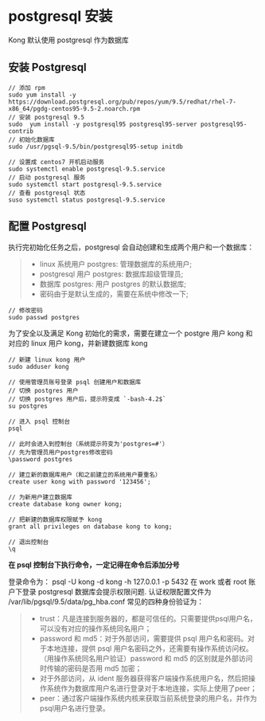# postgresql 安装
Kong 默认使用 postgresql 作为数据库

## 安装 Postgresql
```
// 添加 rpm
sudo yum install -y https://download.postgresql.org/pub/repos/yum/9.5/redhat/rhel-7-x86_64/pgdg-centos95-9.5-2.noarch.rpm
// 安装 postgresql 9.5
sudo  yum install -y postgresql95 postgresql95-server postgresql95-contrib
// 初始化数据库
sudo /usr/pgsql-9.5/bin/postgresql95-setup initdb

// 设置成 centos7 开机启动服务
sudo systemctl enable postgresql-9.5.service
// 启动 postgresql 服务
sudo systemctl start postgresql-9.5.service
// 查看 postgresql 状态
suso systemctl status postgresql-9.5.service
```

## 配置 Postgresql
执行完初始化任务之后，postgresql 会自动创建和生成两个用户和一个数据库：
> * linux 系统用户 postgres: 管理数据库的系统用户;
> * postgresql 用户 postgres: 数据库超级管理员;
> * 数据库 postgres: 用户 postgres 的默认数据库;
> * 密码由于是默认生成的，需要在系统中修改一下;
```
// 修改密码
sudo passwd postgres
```

为了安全以及满足 Kong 初始化的需求，需要在建立一个 postgre 用户 kong 和对应的 linux 用户 kong，并新建数据库 kong
```
// 新建 linux kong 用户
sudo adduser kong

// 使用管理员账号登录 psql 创建用户和数据库
// 切换 postgres 用户
// 切换 postgres 用户后，提示符变成 `-bash-4.2$`
su postgres

// 进入 psql 控制台
psql

// 此时会进入到控制台（系统提示符变为'postgres=#'）
// 先为管理员用户postgres修改密码
\password postgres

// 建立新的数据库用户（和之前建立的系统用户要重名）
create user kong with password '123456';

// 为新用户建立数据库
create database kong owner kong;

// 把新建的数据库权限赋予 kong
grant all privileges on database kong to kong;

// 退出控制台
\q
```
**在 psql 控制台下执行命令，一定记得在命令后添加分号**

登录命令为：
psql -U kong -d kong -h 127.0.0.1 -p 5432
在 work 或者 root 账户下登录 postgresql 数据库会提示权限问题.
认证权限配置文件为 /var/lib/pgsql/9.5/data/pg_hba.conf
常见的四种身份验证为：
> * trust：凡是连接到服务器的，都是可信任的。只需要提供psql用户名，可以没有对应的操作系统同名用户；
> * password 和 md5：对于外部访问，需要提供 psql 用户名和密码。对于本地连接，提供 psql 用户名密码之外，还需要有操作系统访问权。（用操作系统同名用户验证）password 和 md5 的区别就是外部访问时传输的密码是否用 md5 加密；
> * 对于外部访问，从 ident 服务器获得客户端操作系统用户名，然后把操作系统作为数据库用户名进行登录对于本地连接，实际上使用了peer；
> * peer：通过客户端操作系统内核来获取当前系统登录的用户名，并作为psql用户名进行登录。




